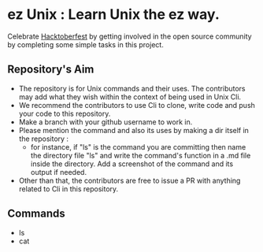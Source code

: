 # ez Unix : Learn Unix the ez way.

Celebrate [Hacktoberfest](https://hacktoberfest.digitalocean.com/) by getting involved in the open source community by completing some simple tasks in this project. 

## Repository's Aim
* The repository is for Unix commands and their uses. The contributors may add what they wish within the context of being used in Unix Cli. 
* We recommend the contributors to use Cli to clone, write code and push your code to this repository.
* Make a branch with your github username to work in.
* Please mention the command and also its uses by making a dir itself in the repository :
    * for instance, if "ls" is the command you are committing then name the directory file "ls" and write the command's function in a .md file inside the directory. Add a screenshot of the command and its output if needed. 
* Other than that, the contributors are free to issue a PR with anything related to Cli in this repository.

## Commands
- ls
- cat

